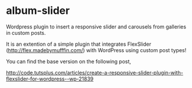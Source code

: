 # album-slider
Wordpress plugin to insert a responsive slider and carousels from galleries in custom posts. 

It is an extention of a simple plugin that integrates FlexSlider (http://flex.madebymufffin.com/) with WordPress using custom post types! 

You can find the base version on the following post, 

http://code.tutsplus.com/articles/create-a-responsive-slider-plugin-with-flexslider-for-wordpress--wp-21839
